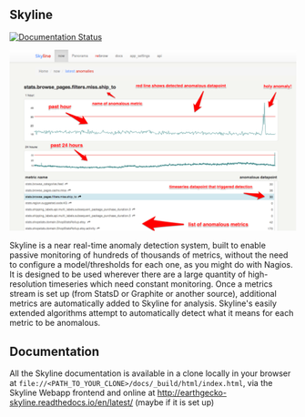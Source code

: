 ## Skyline

<a href='http://earthgecko-skyline.readthedocs.io/en/latest/?badge=latest'>
  <img src='http://earthgecko-skyline.readthedocs.io/en/latest/?badge=latest' alt='Documentation Status' />
</a>

![skyline web app](skyline.png)

Skyline is a near real-time anomaly detection system, built to enable
passive monitoring of hundreds of thousands of metrics, without the need
to configure a model/thresholds for each one, as you might do with Nagios.
It is designed to be used wherever there are a large quantity of
high-resolution timeseries which need constant monitoring. Once a metrics
stream is set up (from StatsD or Graphite or another source), additional
metrics are automatically added to Skyline for analysis. Skyline's easily
extended algorithms attempt to automatically detect what it means for each
metric to be anomalous.

## Documentation

All the Skyline documentation is available in a clone locally in your
browser at `file://<PATH_TO_YOUR_CLONE>/docs/_build/html/index.html`, via
the Skyline Webapp frontend and online at http://earthgecko-skyline.readthedocs.io/en/latest/
(maybe if it is set up)
